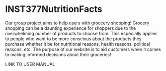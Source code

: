 # INST377NutritionFacts
Our group project aims to help users with groccery shopping! Grocery shopping can be a daunting experience for shoppers due to the overwhelming number of products to choose from. This especially applies to people who want to be more conscious about the products they purchase whether it be for nutritional reasons, health reasons, political reasons, etc. The purpose of our website is to aid customers when it comes to making informed decisions about their groceries!



LINK TO USER MANUAL